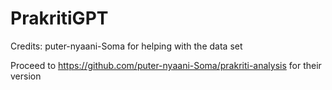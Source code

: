 # PrakritiGPT
Credits: puter-nyaani-Soma for helping with the data set 

Proceed to https://github.com/puter-nyaani-Soma/prakriti-analysis for their version
